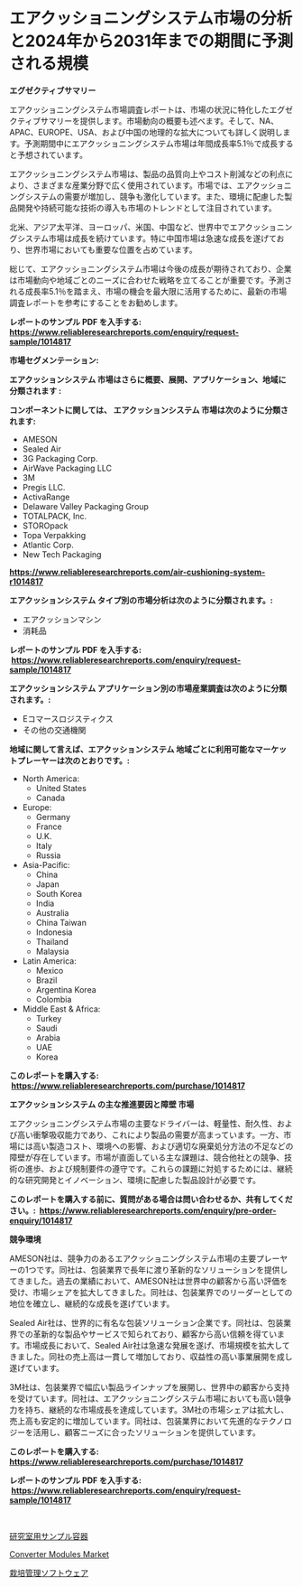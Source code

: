 <p><h1>エアクッショニングシステム市場の分析と2024年から2031年までの期間に予測される規模</h1></p><p><strong>エグゼクティブサマリー</strong></p>
<p><p>エアクッショニングシステム市場調査レポートは、市場の状況に特化したエグゼクティブサマリーを提供します。市場動向の概要も述べます。そして、NA、APAC、EUROPE、USA、および中国の地理的な拡大についても詳しく説明します。予測期間中にエアクッショニングシステム市場は年間成長率5.1％で成長すると予想されています。</p><p>エアクッショニングシステム市場は、製品の品質向上やコスト削減などの利点により、さまざまな産業分野で広く使用されています。市場では、エアクッショニングシステムの需要が増加し、競争も激化しています。また、環境に配慮した製品開発や持続可能な技術の導入も市場のトレンドとして注目されています。</p><p>北米、アジア太平洋、ヨーロッパ、米国、中国など、世界中でエアクッショニングシステム市場は成長を続けています。特に中国市場は急速な成長を遂げており、世界市場においても重要な位置を占めています。</p><p>総じて、エアクッショニングシステム市場は今後の成長が期待されており、企業は市場動向や地域ごとのニーズに合わせた戦略を立てることが重要です。予測される成長率5.1％を踏まえ、市場の機会を最大限に活用するために、最新の市場調査レポートを参考にすることをお勧めします。</p></p>
<p><strong>レポートのサンプル PDF を入手する: <a href="https://www.reliableresearchreports.com/enquiry/request-sample/1014817">https://www.reliableresearchreports.com/enquiry/request-sample/1014817</a></strong></p>
<p><strong>市場セグメンテーション:</strong></p>
<p><strong> エアクッションシステム 市場はさらに概要、展開、アプリケーション、地域に分類されます :</strong></p>
<p><strong>コンポーネントに関しては、 エアクッションシステム 市場は次のように分類されます: &nbsp;</strong></p>
<p><ul><li>AMESON</li><li>Sealed Air</li><li>3G Packaging Corp.</li><li>AirWave Packaging LLC</li><li>3M</li><li>Pregis LLC.</li><li>ActivaRange</li><li>Delaware Valley Packaging Group</li><li>TOTALPACK, Inc.</li><li>STOROpack</li><li>Topa Verpakking</li><li>Atlantic Corp.</li><li>New Tech Packaging</li></ul></p>
<p><strong><a href="https://www.reliableresearchreports.com/air-cushioning-system-r1014817">https://www.reliableresearchreports.com/air-cushioning-system-r1014817</a></strong></p>
<p><strong> エアクッションシステム タイプ別の市場分析は次のように分類されます。:</strong></p>
<p><ul><li>エアクッションマシン</li><li>消耗品</li></ul></p>
<p><strong>レポートのサンプル PDF を入手する: &nbsp;<a href="https://www.reliableresearchreports.com/enquiry/request-sample/1014817">https://www.reliableresearchreports.com/enquiry/request-sample/1014817</a></strong></p>
<p><strong> エアクッションシステム アプリケーション別の市場産業調査は次のように分類されます。:</strong></p>
<p><ul><li>Eコマースロジスティクス</li><li>その他の交通機関</li></ul></p>
<p><strong>地域に関して言えば、エアクッションシステム 地域ごとに利用可能なマーケットプレーヤーは次のとおりです。:</strong></p>
<p><ul>
    <li>
        North America:
        <ul>
            <li>United States</li>
            <li>Canada</li>
        </ul>
    </li>
    <li>
        Europe:
        <ul>
            <li>Germany</li>
            <li>France</li>
            <li>U.K.</li>
            <li>Italy</li>
            <li>Russia</li>
        </ul>
    </li>
    <li>
        Asia-Pacific:
        <ul>
            <li>China</li>
            <li>Japan</li>
            <li>South Korea</li>
            <li>India</li>
            <li>Australia</li>
            <li>China Taiwan</li>
            <li>Indonesia</li>
            <li>Thailand</li>
            <li>Malaysia</li>
        </ul>
    </li>
    <li>
        Latin America:
        <ul>
            <li>Mexico</li>
            <li>Brazil</li>
            <li>Argentina Korea</li>
            <li>Colombia</li>
        </ul>
    </li>
    <li>
        Middle East & Africa:
        <ul>
            <li>Turkey</li>
            <li>Saudi</li>
            <li>Arabia</li>
            <li>UAE</li>
            <li>Korea</li>
        </ul>
    </li>
    </ul></p>
<p><strong>このレポートを購入する: &nbsp;<a href="https://www.reliableresearchreports.com/purchase/1014817">https://www.reliableresearchreports.com/purchase/1014817</a></strong></p>
<p><strong>エアクッションシステム の主な推進要因と障壁 市場</strong></p>
<p><p>エアクッショニングシステム市場の主要なドライバーは、軽量性、耐久性、および高い衝撃吸収能力であり、これにより製品の需要が高まっています。一方、市場には高い製造コスト、環境への影響、および適切な廃棄処分方法の不足などの障壁が存在しています。市場が直面している主な課題は、競合他社との競争、技術の進歩、および規制要件の遵守です。これらの課題に対処するためには、継続的な研究開発とイノベーション、環境に配慮した製品設計が必要です。</p></p>
<p><strong>このレポートを購入する前に、質問がある場合は問い合わせるか、共有してください。:&nbsp; <a href="https://www.reliableresearchreports.com/enquiry/pre-order-enquiry/1014817">https://www.reliableresearchreports.com/enquiry/pre-order-enquiry/1014817</a></strong></p>
<p><strong>競争環境</strong></p>
<p><p>AMESON社は、競争力のあるエアクッショニングシステム市場の主要プレーヤーの1つです。同社は、包装業界で長年に渡り革新的なソリューションを提供してきました。過去の業績において、AMESON社は世界中の顧客から高い評価を受け、市場シェアを拡大してきました。同社は、包装業界でのリーダーとしての地位を確立し、継続的な成長を遂げています。</p><p>Sealed Air社は、世界的に有名な包装ソリューション企業です。同社は、包装業界での革新的な製品やサービスで知られており、顧客から高い信頼を得ています。市場成長において、Sealed Air社は急速な発展を遂げ、市場規模を拡大してきました。同社の売上高は一貫して増加しており、収益性の高い事業展開を成し遂げています。</p><p>3M社は、包装業界で幅広い製品ラインナップを展開し、世界中の顧客から支持を受けています。同社は、エアクッショニングシステム市場においても高い競争力を持ち、継続的な市場成長を達成しています。3M社の市場シェアは拡大し、売上高も安定的に増加しています。同社は、包装業界において先進的なテクノロジーを活用し、顧客ニーズに合ったソリューションを提供しています。</p></p>
<p><strong>このレポートを購入する: &nbsp; <a href="https://www.reliableresearchreports.com/purchase/1014817">https://www.reliableresearchreports.com/purchase/1014817</a></strong></p>
<p><strong>レポートのサンプル PDF を入手する: &nbsp;<a href="https://www.reliableresearchreports.com/enquiry/request-sample/1014817">https://www.reliableresearchreports.com/enquiry/request-sample/1014817</a></strong><strong></strong></p>
<p>&nbsp;</p>
<p><p><a href="https://medium.com/@alfaro.etbn_52903/%E7%A0%94%E7%A9%B6%E6%89%80%E3%82%B5%E3%83%B3%E3%83%97%E3%83%AB%E5%AE%B9%E5%99%A8%E5%B8%82%E5%A0%B4%E5%88%86%E6%9E%90-%E3%81%9D%E3%81%AEcagr-%E5%B8%82%E5%A0%B4%E3%82%BB%E3%82%B0%E3%83%A1%E3%83%B3%E3%83%86%E3%83%BC%E3%82%B7%E3%83%A7%E3%83%B3-%E3%81%9D%E3%81%97%E3%81%A6%E4%B8%96%E7%95%8C%E7%9A%84%E3%81%AA%E6%A5%AD%E7%95%8C%E6%A6%82%E8%A6%81-870db5e8c15f">研究室用サンプル容器</a></p><p><a href="https://silk-columnist-571.notion.site/Converter-Modules-Market-Size-CAGR-Trends-2024-2030-5eaf68494aeb4fe4b4271491882efdc8">Converter Modules Market</a></p><p><a href="https://medium.com/@bertramveum2023/%E6%A0%BD%E5%9F%B9%E7%AE%A1%E7%90%86%E3%82%BD%E3%83%95%E3%83%88%E3%82%A6%E3%82%A7%E3%82%A2%E5%B8%82%E5%A0%B4%E3%81%AF-%E5%B8%82%E5%A0%B4%E3%82%B7%E3%82%A7%E3%82%A2-%E5%B8%82%E5%A0%B4%E3%83%88%E3%83%AC%E3%83%B3%E3%83%89-%E5%B8%82%E5%A0%B4%E6%88%90%E9%95%B7%E3%81%AB%E9%96%A2%E3%81%99%E3%82%8B%E6%83%85%E5%A0%B1%E3%82%92%E6%8F%90%E4%BE%9B%E3%81%97%E3%81%BE%E3%81%99-fb2825b27f42">栽培管理ソフトウェア</a></p></p>